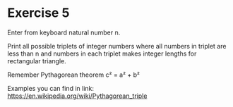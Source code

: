 # Exercise 5

Enter from keyboard natural number n. 

Print all possible triplets of integer numbers where all numbers in triplet are less than n and numbers in each triplet makes integer lengths for rectangular triangle. 

Remember Pythagorean theorem c² = a² + b²

Examples you can find in link: https://en.wikipedia.org/wiki/Pythagorean_triple
